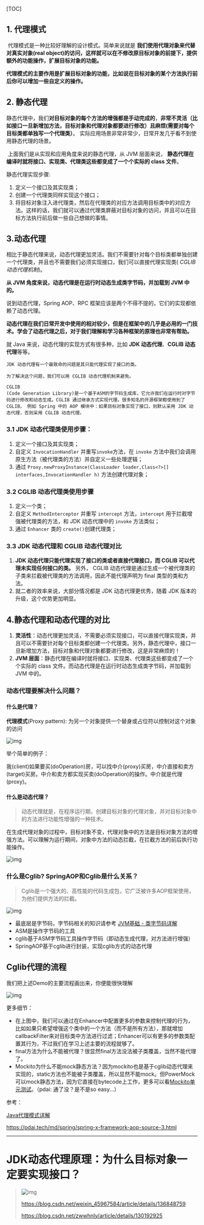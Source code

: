 [TOC]

## 1. 代理模式

​	代理模式是一种比较好理解的设计模式。简单来说就是 **我们使用代理对象来代替对真实对象(real object)的访问，这样就可以在不修改原目标对象的前提下，提供额外的功能操作，扩展目标对象的功能。**

**代理模式的主要作用是扩展目标对象的功能，比如说在目标对象的某个方法执行前后你可以增加一些自定义的操作。**

## 2. 静态代理
​	静态代理中，我们**对目标对象的每个方法的增强都是手动完成的**，**非常不灵活（比如接口一旦新增加方法，目标对象和代理对象都要进行修改）且麻烦(需要对每个目标类都单独写一个代理类）**。 实际应用场景非常非常少，日常开发几乎看不到使用静态代理的场景。

​	上面我们是从实现和应用角度来说的静态代理，从 JVM 层面来说， **静态代理在编译时就将接口、实现类、代理类这些都变成了一个个实际的 class 文件**。

静态代理实现步骤:

1. 定义一个接口及其实现类；
2. 创建一个代理类同样实现这个接口；
3. 将目标对象注入进代理类，然后在代理类的对应方法调用目标类中的对应方法。这样的话，我们就可以通过代理类屏蔽对目标对象的访问，并且可以在目标方法执行前后做一些自己想做的事情。

## 3.动态代理

相比于静态代理来说，动态代理更加灵活。我们不需要针对每个目标类都单独创建一个代理类，并且也不需要我们必须实现接口，我们可以直接代理实现类( *CGLIB 动态代理机制*)。

**从 JVM 角度来说，动态代理是在运行时动态生成类字节码，并加载到 JVM 中的。**

说到动态代理，Spring AOP、RPC 框架应该是两个不得不提的，它们的实现都依赖了动态代理。

**动态代理在我们日常开发中使用的相对较少，但是在框架中的几乎是必用的一门技术。学会了动态代理之后，对于我们理解和学习各种框架的原理也非常有帮助。**

就 Java 来说，动态代理的实现方式有很多种，比如 **JDK 动态代理**、**CGLIB 动态代理**等等。

```
JDK 动态代理有一个最致命的问题是其只能代理实现了接口的类。

为了解决这个问题，我们可以用 CGLIB 动态代理机制来避免。

CGLIB
(Code Generation Library)是一个基于ASM的字节码生成库，它允许我们在运行时对字节码进行修改和动态生成。CGLIB 通过继承方式实现代理。很多知名的开源框架都使用到了CGLIB， 例如 Spring 中的 AOP 模块中：如果目标对象实现了接口，则默认采用 JDK 动态代理，否则采用 CGLIB 动态代理。
```

### 3.1 JDK 动态代理类使用步骤：

1. 定义一个接口及其实现类；
2. 自定义 `InvocationHandler` 并重写`invoke`方法，在 `invoke` 方法中我们会调用原生方法（被代理类的方法）并自定义一些处理逻辑；
3. 通过 `Proxy.newProxyInstance(ClassLoader loader,Class<?>[] interfaces,InvocationHandler h)` 方法创建代理对象；



### 3.2 CGLIB 动态代理类使用步骤

1. 定义一个类；
2. 自定义 `MethodInterceptor` 并重写 `intercept` 方法，`intercept` 用于拦截增强被代理类的方法，和 JDK 动态代理中的 `invoke` 方法类似；
3. 通过 `Enhancer` 类的 `create()`创建代理类；

### 3.3  JDK 动态代理和 CGLIB 动态代理对比

1. **JDK 动态代理只能代理实现了接口的类或者直接代理接口，而 CGLIB 可以代理未实现任何接口的类。** 另外， CGLIB 动态代理是通过生成一个被代理类的子类来拦截被代理类的方法调用，因此不能代理声明为 final 类型的类和方法。
2. 就二者的效率来说，大部分情况都是 JDK 动态代理更优秀，随着 JDK 版本的升级，这个优势更加明显。

## 4.静态代理和动态代理的对比

1. **灵活性**：动态代理更加灵活，不需要必须实现接口，可以直接代理实现类，并且可以不需要针对每个目标类都创建一个代理类。另外，静态代理中，接口一旦新增加方法，目标对象和代理对象都要进行修改，这是非常麻烦的！
2. **JVM 层面**：静态代理在编译时就将接口、实现类、代理类这些都变成了一个个实际的 class 文件。而动态代理是在运行时动态生成类字节码，并加载到 JVM 中的。



### 动态代理要解决什么问题？

####  什么是代理？

**代理模式**(Proxy pattern): 为另一个对象提供一个替身或占位符以控制对这个对象的访问

![img](https://pdai.tech/images/pics/a6c20f60-5eba-427d-9413-352ada4b40fe.png)

举个简单的例子：

我(client)如果要买(doOperation)房，可以找中介(proxy)买房，中介直接和卖方(target)买房。中介和卖方都实现买卖(doOperation)的操作。中介就是代理(proxy)。

####  什么是动态代理？

> 动态代理就是，在程序运行期，创建目标对象的代理对象，并对目标对象中的方法进行功能性增强的一种技术。

在生成代理对象的过程中，目标对象不变，代理对象中的方法是目标对象方法的增强方法。可以理解为运行期间，对象中方法的动态拦截，在拦截方法的前后执行功能操作。

![img](https://pdai.tech/images/spring/springframework/spring-springframework-aop-61.png)

### 

###  什么是Cglib? SpringAOP和Cglib是什么关系？

> Cglib是一个强大的、高性能的代码生成包，它广泛被许多AOP框架使用，为他们提供方法的拦截。

![img](https://pdai.tech/images/spring/springframework/spring-springframework-aop-62.png)

- 最底层是字节码，字节码相关的知识请参考 [JVM基础 - 类字节码详解](https://pdai.tech/md/java/jvm/java-jvm-class.html)
- ASM是操作字节码的工具
- cglib基于ASM字节码工具操作字节码（即动态生成代理，对方法进行增强）
- SpringAOP基于cglib进行封装，实现cglib方式的动态代理



## Cglib代理的流程

我们把上述Demo的主要流程画出来，你便能很快理解

![img](https://pdai.tech/images/spring/springframework/spring-springframework-aop-63.png)

更多细节：

- 在上图中，我们可以通过在Enhancer中配置更多的参数来控制代理的行为，比如如果只希望增强这个类中的一个方法（而不是所有方法），那就增加callbackFilter来对目标类中方法进行过滤；Enhancer可以有更多的参数类配置其行为，不过我们在学习上述主要的流程就够了。
- final方法为什么不能被代理？很显然final方法没法被子类覆盖，当然不能代理了。
- Mockito为什么不能mock静态方法？因为mockito也是基于cglib动态代理来实现的，static方法也不能被子类覆盖，所以显然不能mock。但PowerMock可以mock静态方法，因为它直接在bytecode上工作，更多可以看[Mockito单元测试]()。（pdai: 通了没？是不是so easy...）



参考：

[Java代理模式详解](https://javaguide.cn/java/basis/proxy.html)

https://pdai.tech/md/spring/spring-x-framework-aop-source-3.html



----------

# JDK动态代理原理：为什么目标对象一定要实现接口？

> ![img](https://i-blog.csdnimg.cn/blog_migrate/e25caf740868bfd779bac6f00cf469bf.png)
>
> https://blog.csdn.net/weixin_45967584/article/details/136848759
>
> https://blog.csdn.net/zwwhnly/article/details/130192925